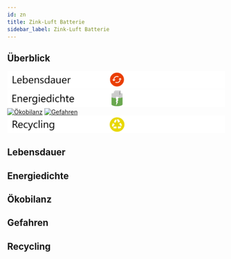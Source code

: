 ```yaml
---
id: zn
title: Zink-Luft Batterie
sidebar_label: Zink-Luft Batterie
---
```


## Überblick

[![Lebensdauer](assets/lebensdauer_rot.png)](#lebensdauer)
[![Energiedichte](assets/Energiedichte_mittel.png)](#energiedichte)
[![Ökobilanz](assets/Ökobilanz_rot.png)](#ökobilanz)
[![Gefahren](assets/Gefahren_grün.png)](#gefahren)
[![Recycling](assets/Recycling_gelb.png)](#recycling)

## Lebensdauer

## Energiedichte

## Ökobilanz

## Gefahren

## Recycling
